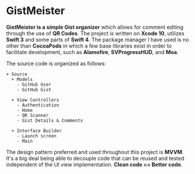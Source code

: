 # GistMeister

**GistMeister is a simple Gist organizer** which allows for comment editing through the use of **QR Codes**. The project is written on **Xcode 10**, utilizes **Swift 3** and some parts of **Swift 4**. The package manager I have used is no other than **CocoaPods** in which a few base libraries exist in order to facilitate development, such as **Alamofire**, **SVProgressHUD**, and **Moa**.

The source code is organized as follows:
```
+ Source
  + Models
    - GitHub User
    - GitHub Gist

  + View Controllers
    - Authentication
    - Home
    - QR Scanner
    - Gist Details & Comments

  + Interface Builder
    - Launch screen
    - Main
```

The design pattern preferred and used throughout this project is **MVVM**. It's a big deal being able to decouple code that can be reused and tested independent of the UI view implementation. **Clean code == Better code**.
